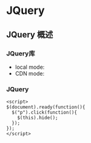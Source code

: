 # JQuery

## JQuery 概述
###  JQuery库
- local mode: <script src="jquery.js"></script>
- CDN mode: <script src="http://ajax.aspnetcdn.com/ajax/jQuery/jquery-1.8.0.js"></script>

### JQuery 

```
<script>
$(document).ready(function(){
  $("p").click(function(){
    $(this).hide();
  });
});
</script>
```